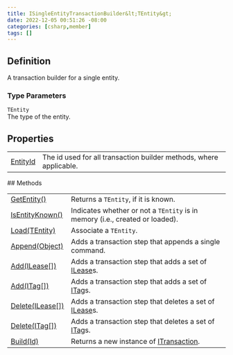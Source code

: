 ```yaml
---
title: ISingleEntityTransactionBuilder&lt;TEntity&gt;
date: 2022-12-05 00:51:26 -08:00
categories: [csharp,member]
tags: []
---
```


## Definition

A transaction builder for a single entity.

### Type Parameters
`TEntity`<br />The type of the entity.
## Properties
<table><tr><td><!--/posts/csharp.member.entitydb.abstractions.transactions.builders.isingleentitytransactionbuilder`1.entityid/--><a href='#'>EntityId</a></td><td>
The id used for all transaction builder methods, where applicable.
</td></tr></table>
## Methods
<table><tr><td><!--/posts/csharp.member.entitydb.abstractions.transactions.builders.isingleentitytransactionbuilder`1.getentity/--><a href='#'>GetEntity()</a></td><td>
Returns a <code class='language-plaintext highlighter-rouge'>TEntity</code>, if it is known.
</td></tr><tr><td><!--/posts/csharp.member.entitydb.abstractions.transactions.builders.isingleentitytransactionbuilder`1.isentityknown/--><a href='#'>IsEntityKnown()</a></td><td>
Indicates whether or not a <code class='language-plaintext highlighter-rouge'>TEntity</code> is in memory (i.e., created or loaded).
</td></tr><tr><td><!--/posts/csharp.member.entitydb.abstractions.transactions.builders.isingleentitytransactionbuilder`1.load/--><a href='#'>Load(TEntity)</a></td><td>
Associate a <code class='language-plaintext highlighter-rouge'>TEntity</code>.
</td></tr><tr><td><!--/posts/csharp.member.entitydb.abstractions.transactions.builders.isingleentitytransactionbuilder`1.append/--><a href='#'>Append(Object)</a></td><td>
Adds a transaction step that appends a single command.
</td></tr><tr><td><!--/posts/csharp.member.entitydb.abstractions.transactions.builders.isingleentitytransactionbuilder`1.add/--><a href='#'>Add(ILease[])</a></td><td>
Adds a transaction step that adds a set of <a href='/posts/csharp.member.entitydb.abstractions.leases.ilease/'>ILease</a>s.
</td></tr><tr><td><!--/posts/csharp.member.entitydb.abstractions.transactions.builders.isingleentitytransactionbuilder`1.add/--><a href='#'>Add(ITag[])</a></td><td>
Adds a transaction step that adds a set of <a href='/posts/csharp.member.entitydb.abstractions.tags.itag/'>ITag</a>s.
</td></tr><tr><td><!--/posts/csharp.member.entitydb.abstractions.transactions.builders.isingleentitytransactionbuilder`1.delete/--><a href='#'>Delete(ILease[])</a></td><td>
Adds a transaction step that deletes a set of <a href='/posts/csharp.member.entitydb.abstractions.leases.ilease/'>ILease</a>s.
</td></tr><tr><td><!--/posts/csharp.member.entitydb.abstractions.transactions.builders.isingleentitytransactionbuilder`1.delete/--><a href='#'>Delete(ITag[])</a></td><td>
Adds a transaction step that deletes a set of <a href='/posts/csharp.member.entitydb.abstractions.tags.itag/'>ITag</a>s.
</td></tr><tr><td><!--/posts/csharp.member.entitydb.abstractions.transactions.builders.isingleentitytransactionbuilder`1.build/--><a href='#'>Build(Id)</a></td><td>
Returns a new instance of <a href='/posts/csharp.member.entitydb.abstractions.transactions.itransaction/'>ITransaction</a>.
</td></tr></table>
